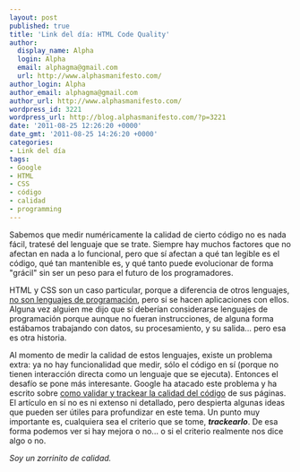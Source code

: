 ```yaml
---
layout: post
published: true
title: 'Link del día: HTML Code Quality'
author:
  display_name: Alpha
  login: Alpha
  email: alphagma@gmail.com
  url: http://www.alphasmanifesto.com/
author_login: Alpha
author_email: alphagma@gmail.com
author_url: http://www.alphasmanifesto.com/
wordpress_id: 3221
wordpress_url: http://blog.alphasmanifesto.com/?p=3221
date: '2011-08-25 12:26:20 +0000'
date_gmt: '2011-08-25 14:26:20 +0000'
categories:
- Link del día
tags:
- Google
- HTML
- CSS
- código
- calidad
- programming
---
```


Sabemos que medir numéricamente la calidad de cierto código no es nada fácil, tratesé del lenguaje que se trate. Siempre hay muchos factores que no afectan en nada a lo funcional, pero que sí afectan a qué tan legible es el código, qué tan mantenible es, y qué tanto puede evolucionar de forma "grácil" sin ser un peso para el futuro de los programadores.

HTML y CSS son un caso particular, porque a diferencia de otros lenguajes, [no son lenguajes de programación](http://stackoverflow.com/questions/145176/is-html-considered-a-programming-language), pero sí se hacen aplicaciones con ellos. Alguna vez alguien me dijo que sí deberían considerarse lenguajes de programación porque aunque no fueran instrucciones, de alguna forma estábamos trabajando con datos, su procesamiento, y su salida... pero esa es otra historia.

Al momento de medir la calidad de estos lenguajes, existe un problema extra: ya no hay funcionalidad que medir, sólo el código en sí (porque no tienen interacción directa como un lenguaje que se ejecuta). Entonces el desafío se pone más interesante. Google ha atacado este problema y ha escrito sobre [como validar y trackear la calidad del código](http://googlewebmastercentral.blogspot.com/2011/07/validation-measuring-and-tracking-code.html) de sus páginas. El artículo en sí no es ni extenso ni detallado, pero despierta algunas ideas que pueden ser útiles para profundizar en este tema. Un punto muy importante es, cualquiera sea el criterio que se tome, ***trackearlo***. De esa forma podemos ver si hay mejora o no... o si el criterio realmente nos dice algo o no.

_Soy un zorrinito de calidad._
